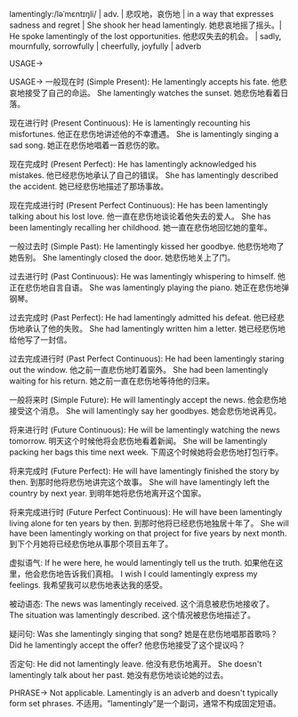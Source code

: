 lamentingly:/ləˈmɛntɪŋli/ | adv. | 悲叹地，哀伤地 | in a way that expresses sadness and regret | She shook her head lamentingly. 她悲哀地摇了摇头。|  He spoke lamentingly of the lost opportunities. 他悲叹失去的机会。 | sadly, mournfully, sorrowfully | cheerfully, joyfully | adverb

USAGE->

USAGE->
一般现在时 (Simple Present):
He lamentingly accepts his fate.  他悲哀地接受了自己的命运。
She lamentingly watches the sunset. 她悲伤地看着日落。

现在进行时 (Present Continuous):
He is lamentingly recounting his misfortunes. 他正在悲伤地讲述他的不幸遭遇。
She is lamentingly singing a sad song. 她正在悲伤地唱着一首悲伤的歌。

现在完成时 (Present Perfect):
He has lamentingly acknowledged his mistakes. 他已经悲伤地承认了自己的错误。
She has lamentingly described the accident. 她已经悲伤地描述了那场事故。


现在完成进行时 (Present Perfect Continuous):
He has been lamentingly talking about his lost love. 他一直在悲伤地谈论着他失去的爱人。
She has been lamentingly recalling her childhood. 她一直在悲伤地回忆她的童年。

一般过去时 (Simple Past):
He lamentingly kissed her goodbye. 他悲伤地吻了她告别。
She lamentingly closed the door. 她悲伤地关上了门。

过去进行时 (Past Continuous):
He was lamentingly whispering to himself. 他正在悲伤地自言自语。
She was lamentingly playing the piano. 她正在悲伤地弹钢琴。

过去完成时 (Past Perfect):
He had lamentingly admitted his defeat. 他已经悲伤地承认了他的失败。
She had lamentingly written him a letter. 她已经悲伤地给他写了一封信。

过去完成进行时 (Past Perfect Continuous):
He had been lamentingly staring out the window. 他之前一直悲伤地盯着窗外。
She had been lamentingly waiting for his return. 她之前一直在悲伤地等待他的归来。

一般将来时 (Simple Future):
He will lamentingly accept the news. 他会悲伤地接受这个消息。
She will lamentingly say her goodbyes. 她会悲伤地说再见。


将来进行时 (Future Continuous):
He will be lamentingly watching the news tomorrow. 明天这个时候他将会悲伤地看着新闻。
She will be lamentingly packing her bags this time next week. 下周这个时候她将会悲伤地打包行李。

将来完成时 (Future Perfect):
He will have lamentingly finished the story by then. 到那时他将悲伤地讲完这个故事。
She will have lamentingly left the country by next year. 到明年她将悲伤地离开这个国家。

将来完成进行时 (Future Perfect Continuous):
He will have been lamentingly living alone for ten years by then. 到那时他将已经悲伤地独居十年了。
She will have been lamentingly working on that project for five years by next month. 到下个月她将已经悲伤地从事那个项目五年了。


虚拟语气:
If he were here, he would lamentingly tell us the truth. 如果他在这里，他会悲伤地告诉我们真相。
I wish I could lamentingly express my feelings. 我希望我可以悲伤地表达我的感受。

被动语态:
The news was lamentingly received. 这个消息被悲伤地接收了。
The situation was lamentingly described.  这个情况被悲伤地描述了。

疑问句:
Was she lamentingly singing that song? 她是在悲伤地唱那首歌吗？
Did he lamentingly accept the offer? 他悲伤地接受了这个提议吗？

否定句:
He did not lamentingly leave. 他没有悲伤地离开。
She doesn't lamentingly talk about her past. 她没有悲伤地谈论她的过去。

PHRASE->
Not applicable. Lamentingly is an adverb and doesn't typically form set phrases.  不适用。“lamentingly”是一个副词，通常不构成固定短语。


